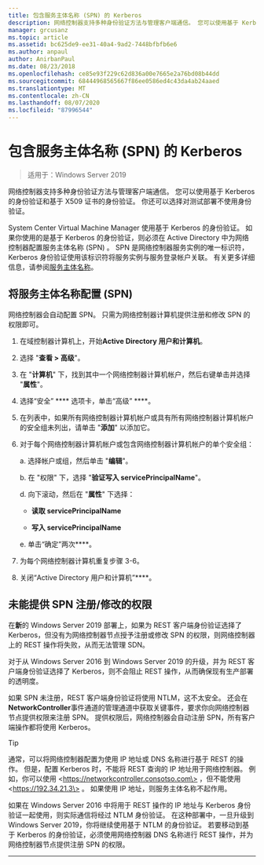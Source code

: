 ```yaml
---
title: 包含服务主体名称 (SPN) 的 Kerberos
description: 网络控制器支持多种身份验证方法与管理客户端通信。 您可以使用基于 Kerberos 的身份验证和基于 X509 证书的身份验证。 你还可以选择对测试部署不使用身份验证。
manager: grcusanz
ms.topic: article
ms.assetid: bc625de9-ee31-40a4-9ad2-7448bfbfb6e6
ms.author: anpaul
author: AnirbanPaul
ms.date: 08/23/2018
ms.openlocfilehash: ce85e93f229c62d836a00e7665e2a76bd08b44dd
ms.sourcegitcommit: 68444968565667f86ee0586ed4c43da4ab24aaed
ms.translationtype: MT
ms.contentlocale: zh-CN
ms.lasthandoff: 08/07/2020
ms.locfileid: "87996544"
---
```

# <a name="kerberos-with-service-principal-name-spn"></a>包含服务主体名称 (SPN) 的 Kerberos

>适用于：Windows Server 2019

网络控制器支持多种身份验证方法与管理客户端通信。 您可以使用基于 Kerberos 的身份验证和基于 X509 证书的身份验证。 你还可以选择对测试部署不使用身份验证。

System Center Virtual Machine Manager 使用基于 Kerberos 的身份验证。 如果你使用的是基于 Kerberos 的身份验证，则必须在 Active Directory 中为网络控制器配置服务主体名称 (SPN) 。 SPN 是网络控制器服务实例的唯一标识符，Kerberos 身份验证使用该标识符将服务实例与服务登录帐户关联。 有关更多详细信息，请参阅[服务主体名称](/windows/desktop/ad/service-principal-names)。

## <a name="configure-service-principal-names-spn"></a>将服务主体名称配置 (SPN) 

网络控制器会自动配置 SPN。 只需为网络控制器计算机提供注册和修改 SPN 的权限即可。

1.  在域控制器计算机上，开始**Active Directory 用户和计算机**。

2.  选择 "**查看 \> 高级**"。

3.  在 "**计算机**" 下，找到其中一个网络控制器计算机帐户，然后右键单击并选择 "**属性**"。

4.  选择“安全” **** 选项卡，单击“高级” ****。

5.  在列表中，如果所有网络控制器计算机帐户或具有所有网络控制器计算机帐户的安全组未列出，请单击 "**添加**" 以添加它。

6.  对于每个网络控制器计算机帐户或包含网络控制器计算机帐户的单个安全组：

    a.  选择帐户或组，然后单击 "**编辑**"。

    b.  在 "权限" 下，选择 "**验证写入 servicePrincipalName**"。

    d.  向下滚动，然后在 "**属性**" 下选择：

       -  **读取 servicePrincipalName**

       -  **写入 servicePrincipalName**

    e.  单击“确定”两次****。

7.  为每个网络控制器计算机重复步骤 3-6。

8.  关闭“Active Directory 用户和计算机”****。

## <a name="failure-to-provide-permissions-for-spn-registrationmodification"></a>未能提供 SPN 注册/修改的权限

在**新**的 Windows Server 2019 部署上，如果为 REST 客户端身份验证选择了 Kerberos，但没有为网络控制器节点授予注册或修改 SPN 的权限，则网络控制器上的 REST 操作将失败，从而无法管理 SDN。

对于从 Windows Server 2016 到 Windows Server 2019 的升级，并为 REST 客户端身份验证选择了 Kerberos，则不会阻止 REST 操作，从而确保现有生产部署的透明度。

如果 SPN 未注册，REST 客户端身份验证将使用 NTLM，这不太安全。 还会在**NetworkController**事件通道的管理通道中获取关键事件，要求你向网络控制器节点提供权限来注册 SPN。 提供权限后，网络控制器会自动注册 SPN，所有客户端操作都将使用 Kerberos。


>[!TIP]
>通常，可以将网络控制器配置为使用 IP 地址或 DNS 名称进行基于 REST 的操作。 但是，配置 Kerberos 时，不能将 REST 查询的 IP 地址用于网络控制器。 例如，你可以使用 \<https://networkcontroller.consotso.com\> ，但不能使用 \<https://192.34.21.3\> 。 如果使用 IP 地址，则服务主体名称不起作用。
>
>如果在 Windows Server 2016 中将用于 REST 操作的 IP 地址与 Kerberos 身份验证一起使用，则实际通信将经过 NTLM 身份验证。 在这种部署中，一旦升级到 Windows Server 2019，你将继续使用基于 NTLM 的身份验证。 若要移动到基于 Kerberos 的身份验证，必须使用网络控制器 DNS 名称进行 REST 操作，并为网络控制器节点提供注册 SPN 的权限。

---